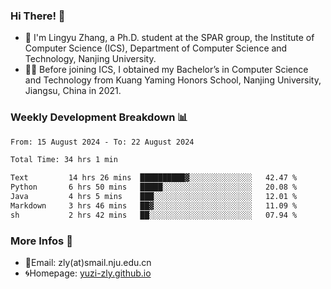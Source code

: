 ### Hi There! 👋 
- 🐳 I'm Lingyu Zhang, a Ph.D. student at the SPAR group, the Institute of Computer Science (ICS), Department of Computer Science and Technology, Nanjing University.
- 🧑‍🎓 Before joining ICS, I obtained my Bachelor’s in Computer Science and Technology from Kuang Yaming Honors School, Nanjing University, Jiangsu, China in 2021.

### Weekly Development Breakdown :bar_chart:

<!--START_SECTION:waka-->

```txt
From: 15 August 2024 - To: 22 August 2024

Total Time: 34 hrs 1 min

Text         14 hrs 26 mins  ██████████▓░░░░░░░░░░░░░░   42.47 %
Python       6 hrs 50 mins   █████░░░░░░░░░░░░░░░░░░░░   20.08 %
Java         4 hrs 5 mins    ███░░░░░░░░░░░░░░░░░░░░░░   12.01 %
Markdown     3 hrs 46 mins   ██▓░░░░░░░░░░░░░░░░░░░░░░   11.09 %
sh           2 hrs 42 mins   ██░░░░░░░░░░░░░░░░░░░░░░░   07.94 %
```

<!--END_SECTION:waka-->

<!--
### Github Contributions :octocat:

![](https://raw.githubusercontent.com/yuzi-zly/yuzi-zly/output/github-contribution-grid-snake.svg)              
-->

### More Infos 📖

- 📧Email: zly(at)smail.nju.edu.cn
- 🌀Homepage: [yuzi-zly.github.io](https://yuzi-zly.github.io/)
